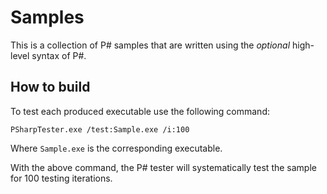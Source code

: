 Samples
========
This is a collection of P# samples that are written using the _optional_ high-level syntax of P#.

## How to build

To test each produced executable use the following command:
```
PSharpTester.exe /test:Sample.exe /i:100
```
Where `Sample.exe` is the corresponding executable.

With the above command, the P# tester will systematically test the sample for 100 testing iterations.
